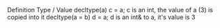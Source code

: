 Definition		Type / Value
decltype(a) c = a;	c is an int, the value of a (3) is copied into it
decltype(a = b) d = a;	d is an int& to a, it's value is 3
